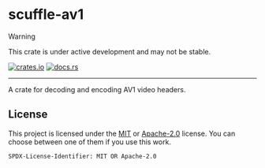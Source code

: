 # scuffle-av1

> [!WARNING]  
> This crate is under active development and may not be stable.

 [![crates.io](https://img.shields.io/crates/v/scuffle-av1.svg)](https://crates.io/crates/scuffle-av1) [![docs.rs](https://img.shields.io/docsrs/scuffle-av1)](https://docs.rs/scuffle-av1)

---

A crate for decoding and encoding AV1 video headers.

## License

This project is licensed under the [MIT](./LICENSE.MIT) or [Apache-2.0](./LICENSE.Apache-2.0) license.
You can choose between one of them if you use this work.

`SPDX-License-Identifier: MIT OR Apache-2.0`
